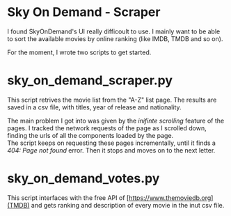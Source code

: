 # Sky On Demand - Scraper   

I found SkyOnDemand's UI really difficoult to use. I mainly want to be able to sort the available movies by online ranking (like IMDB, TMDB and so on).

For the moment, I wrote two scripts to get started.

# sky\_on\_demand\_scraper.py

This script retrives the movie list from the "A-Z" list page. The results are saved in a csv file, with titles, year of release and nationality.

The main problem I got into was given by the _inifinte scrolling_ feature of the pages. 
I tracked the network requests of the page as I scrolled down, finding the urls of all the components loaded by the page.  
The script keeps on requesting these pages incrementally, until it finds a _404: Page not found_ error. Then it stops and moves on to the next letter.

# sky\_on\_demand\_votes.py

This script interfaces with the free API of [https://www.themoviedb.org](TMDB) and gets ranking and description of every movie in the inut csv file.